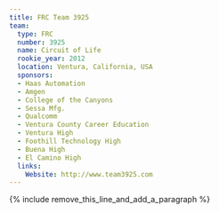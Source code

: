 ```yaml
---
title: FRC Team 3925
team:
  type: FRC
  number: 3925
  name: Circuit of Life
  rookie_year: 2012
  location: Ventura, California, USA
  sponsors:
  - Haas Automation
  - Amgen
  - College of the Canyons
  - Sessa Mfg.
  - Qualcomm
  - Ventura County Career Education
  - Ventura High
  - Foothill Technology High
  - Buena High
  - El Camino High
  links:
    Website: http://www.team3925.com
---
```


{% include remove_this_line_and_add_a_paragraph %}